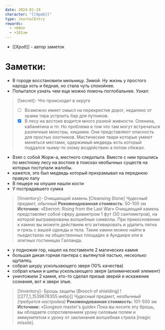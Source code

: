 ```yaml
---
date: 2024-01-18
character: "[[Хроб]]"
type: JournalEntry
rewards:
  - +60оп
  - +101зм
---
```

- [[Хроб]] - автор заметок
# Заметки:
- В городе восстановили мельницу. Зимой. Ну жизнь у простого народа хоть и бедная, но стала чуть спокойнее.
- Попытался узнать чем еще можно помочь поглобальнее. Узнал:
> [!secret]- Что происходит в округе
> - [ ] Возможно имеет смысл на перекрестке дорог, недалеко от храма тира устроить бар для путников.
> - [x] В лесу на востоке водится много разной живности. Оленина, кабанятина и тп. Но проблема в том что там могут встречаться различные монстры, хищники. Они представляют опасность для простых охотников. Мистические твари которые умеют меняться местами, одержимый медведь есть который поддался чьему-то злому воздействию а потом сбежал.
- Взял с собой Жорж-а, местного следопыта. Вместе с ним прошлись по местному лесу на востоке в поисках необычных существ на которых поступали жалобы.
- кажется, это был медведь который прихрамывал на переднюю правую лапу
- В пещере на опушке нашли кости
- У пострадавшего сумка
> [!inventory]- Очищающий камень [Cleansing Stone]
> _Чудесный предмет, обычный_ 
> **Рекомендованная стоимость**: 50-100 зм 
> **Источник**: «Eberron: Rising from the Last War» 
> Очищающий камень представляет собой сферу диаметром 1 фут (30 сантиметров), на которой выгравированы волшебные символы. При прикосновении к камню вы можете действием его активировать и удалить пятна и грязь с вашей одежды и тела. Такие камни можно найти в пьедесталах на общественных площадях в Аундаире или в элитных гостиницах Галланда.
- у подножия гор, нашел на постаменте 2 магических камня
- большая дикая горная пантера с вытянутой пастью, несколько щупалец.
- собрал шкуру ускользающего зверя (10% качества)
- собрал клыки и шипы ускользающего зверя (алхимический элемент)
- уничтожили 2 камня, кто-то сделал призыв зверей и искажение сознания, вот и звери злые.
> [!inventory]- Брошь защиты [Brooch of shielding]
> ![[277_1_1539678355.webp]] 
> _Чудесный предмет, необычный (требуется настройка)_ 
> **Рекомендованная стоимость:** 101-500 зм 
> **Источник:** «Dungeon master's guide» 
> Пока вы носите эту брошь, вы обладаете сопротивлением урону силовым полем и иммунитетом к урону от заклинания волшебная стрела [magic missile].